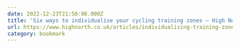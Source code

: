 ```yaml
---
date: 2022-12-23T21:50:06.000Z
title: 'Six ways to individualise your cycling training zones — High North Performance'
url: https://www.highnorth.co.uk/articles/individualising-training-zones
category: bookmark
---
```

